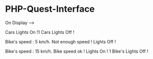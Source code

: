 # PHP-Quest-Interface

On Display -->

Cars Lights On !1
Cars Lights Off !

Bike's speed : 5 km/h.
Not enough speed ! Lights Off !

Bike's speed : 15 km/h.
Bike speed ok ! Lights On ! 1
Bike's Lights Off !
